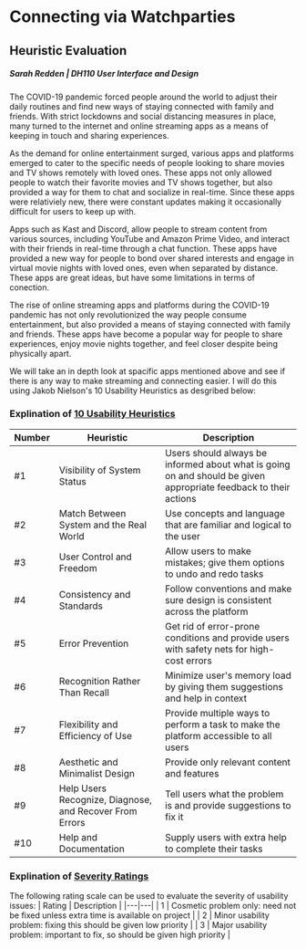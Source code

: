 # Connecting via Watchparties
## Heuristic Evaluation
##### Sarah Redden | DH110 User Interface and Design

The COVID-19 pandemic forced people around the world to adjust their daily routines and find new ways of staying connected with family and friends. With strict lockdowns and social distancing measures in place, many turned to the internet and online streaming apps as a means of keeping in touch and sharing experiences.

As the demand for online entertainment surged, various apps and platforms emerged to cater to the specific needs of people looking to share movies and TV shows remotely with loved ones. These apps not only allowed people to watch their favorite movies and TV shows together, but also provided a way for them to chat and socialize in real-time. Since these apps were relativiely new, there were constant updates making it occasionally difficult for users to keep up with. 

Apps such as Kast and Discord, allow people to stream content from various sources, including YouTube and Amazon Prime Video, and interact with their friends in real-time through a chat function. These apps have provided a new way for people to bond over shared interests and engage in virtual movie nights with loved ones, even when separated by distance. These apps are great ideas, but have some limitations in terms of conection.

The rise of online streaming apps and platforms during the COVID-19 pandemic has not only revolutionized the way people consume entertainment, but also provided a means of staying connected with family and friends. These apps have become a popular way for people to share experiences, enjoy movie nights together, and feel closer despite being physically apart.

We will take an in depth look at spacific apps mentioned above and see if there is any way to make streaming and connecting easier. I will do this using Jakob Nielson's 10 Usability Heuristics as desgribed below:


### Explination of [10 Usability Heuristics](https://www.nngroup.com/articles/ten-usability-heuristics/) 

| Number | Heuristic | Description |
|---|---|---|
| #1 | Visibility of System Status | Users should always be informed about what is going on and should be given appropriate feedback to their actions |
| #2 | Match Between System and the Real World | Use concepts and language that are familiar and logical to the user |
| #3 | User Control and Freedom | Allow users to make mistakes; give them options to undo and redo tasks |
| #4 | Consistency and Standards | Follow conventions and make sure design is consistent across the platform |
| #5 | Error Prevention | Get rid of error-prone conditions and provide users with safety nets for high-cost errors |
| #6 | Recognition Rather Than Recall | Minimize user's memory load by giving them suggestions and help in context |
| #7 | Flexibility and Efficiency of Use | Provide multiple ways to perform a task to make the platform accessible to all users |
| #8 | Aesthetic and Minimalist Design | Provide only relevant content and features |
| #9 | Help Users Recognize, Diagnose, and Recover From Errors | Tell users what the problem is and provide suggestions to fix it |
| #10 | Help and Documentation | Supply users with extra help to complete their tasks |


### Explination of [Severity Ratings](https://www.nngroup.com/articles/how-to-rate-the-severity-of-usability-problems/)  

The following rating scale can be used to evaluate the severity of usability issues:
| Rating | Description |
|---|---|
| 1 | Cosmetic problem only: need not be fixed unless extra time is available on project |
| 2 | Minor usability problem: fixing this should be given low priority |
| 3 | Major usability problem: important to fix, so should be given high priority |
